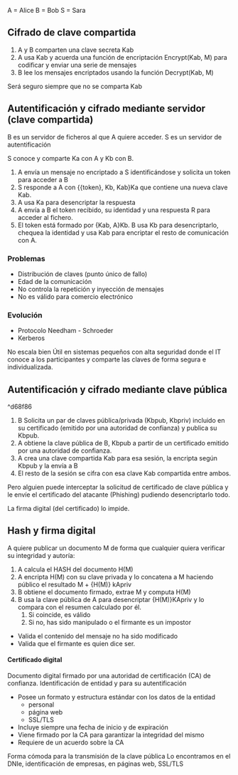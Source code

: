 
A = Alice
B = Bob
S = Sara
## Cifrado de clave compartida 


1. A y B comparten una clave secreta Kab 
2. A usa Kab y acuerda una función de encriptación Encrypt(Kab, M) para codificar y enviar una serie de mensajes
3. B lee los mensajes encriptados usando la función Decrypt(Kab, M)

Será seguro siempre que no se comparta Kab

## Autentificación y cifrado mediante servidor (clave compartida)

B es un servidor de ficheros al que A quiere acceder.
S es un servidor de autentificación

S conoce y comparte Ka con A y Kb con B.

1. A envía un mensaje no encriptado a S identificándose y solicita un token para acceder a B
2. S responde a A con {{token}, Kb, Kab}Ka que contiene una nueva clave Kab. 
3. A usa Ka para desencriptar la respuesta
4. A envía a B el token recibido, su identidad y una respuesta R para acceder al fichero.
5. El token está formado por {Kab, A}Kb. B usa Kb para desencriptarlo, chequea la identidad y usa Kab para encriptar el resto de comunicación con A.

### Problemas 
- Distribución de claves (punto único de fallo)
- Edad de la comunicación
- No controla la repetición y inyección de mensajes
- No es válido para comercio electrónico

### Evolución
- Protocolo Needham - Schroeder
- Kerberos

No escala bien 
Útil en sistemas pequeños con alta seguridad donde el IT conoce a los participantes y comparte las claves de forma segura e individualizada.

## Autentificación y cifrado mediante clave pública

^d68f86

1. B Solicita un par de claves pública/privada (Kbpub, Kbpriv) incluido en su certificado (emitido por una autoridad de confianza) y publica su Kbpub.
2. A obtiene la clave pública de B, Kbpub a partir de un certificado emitido por una autoridad de confianza.
3. A crea una clave compartida Kab para esa sesión, la encripta según Kbpub y la envía a B
4. El resto de la sesión se cifra con esa clave Kab compartida entre ambos.

Pero alguien puede interceptar la solicitud de certificado de clave pública y le envíe el certificado del atacante (Phishing) pudiendo desencriptarlo todo.

La firma digital (del certificado) lo impide.


## Hash y firma digital

A quiere publicar un documento M de forma que cualquier quiera verificar su integridad y autoría:
1. A calcula el HASH del documento H(M)
2. A encripta H(M) con su clave privada y lo concatena a M haciendo público el resultado M + {H(M)} kApriv
3. B obtiene el documento firmado, extrae M y computa H(M)
4. B usa la clave pública de A para desencriptar {H(M)}KApriv y lo compara con el resumen calculado por él. 
	1. Si coincide, es válido
	2. Si no, has sido manipulado o el firmante es un impostor

- Valida el contenido del mensaje no ha sido modificado
- Valida que el firmante es quien dice ser.

#### Certificado digital

Documento digital firmado por una autoridad de certificación (CA) de confianza. Identificación de entidad y para su autentificación

- Posee un formato y estructura estándar con los datos de la entidad
	- personal 
	- página web
	- SSL/TLS
- Incluye siempre una fecha de inicio y de expiración
- Viene firmado por la CA para garantizar la integridad del mismo
- Requiere de un acuerdo sobre la CA

Forma cómoda para la transmisión de la clave pública
Lo encontramos en el DNIe, identificación de empresas, en páginas web, SSL/TLS